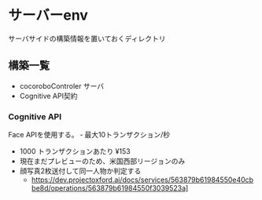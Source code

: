 # サーバーenv
サーバサイドの構築情報を置いておくディレクトリ

## 構築一覧

- cocoroboControler サーバ
- Cognitive API契約

### Cognitive API

Face APIを使用する。
‐ 最大10トランザクション/秒
- 1000 トランザクションあたり ¥153
- 現在まだプレビューのため、米国西部リージョンのみ
- 顔写真2枚送付して同一人物か判定する
  - https://dev.projectoxford.ai/docs/services/563879b61984550e40cbbe8d/operations/563879b61984550f3039523a]
